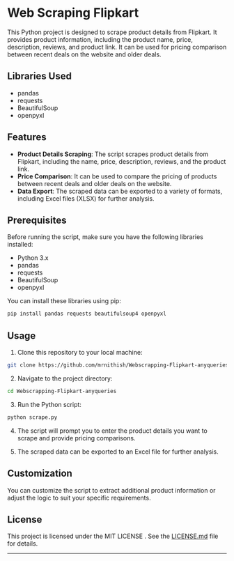 
# Web Scraping Flipkart

This Python project is designed to scrape product details from Flipkart. It provides product information, including the product name, price, description, reviews, and product link. It can be used for pricing comparison between recent deals on the website and older deals.

## Libraries Used

- pandas
- requests
- BeautifulSoup
- openpyxl

## Features

- **Product Details Scraping**: The script scrapes product details from Flipkart, including the name, price, description, reviews, and the product link.
- **Price Comparison**: It can be used to compare the pricing of products between recent deals and older deals on the website.
- **Data Export**: The scraped data can be exported to a variety of formats, including Excel files (XLSX) for further analysis.

## Prerequisites

Before running the script, make sure you have the following libraries installed:

- Python 3.x
- pandas
- requests
- BeautifulSoup
- openpyxl

You can install these libraries using pip:

```bash
pip install pandas requests beautifulsoup4 openpyxl
```

## Usage

1. Clone this repository to your local machine:

```bash
git clone https://github.com/mrnithish/Webscrapping-Flipkart-anyqueries.git
```

2. Navigate to the project directory:

```bash
cd Webscrapping-Flipkart-anyqueries
```

3. Run the Python script:

```bash
python scrape.py
```

4. The script will prompt you to enter the product details you want to scrape and provide pricing comparisons.

5. The scraped data can be exported to an Excel file for further analysis.

## Customization

You can customize the script to extract additional product information or adjust the logic to suit your specific requirements.

## License

This project is licensed under the MIT LICENSE . See the [LICENSE.md](LICENSE.md) file for details.

---
